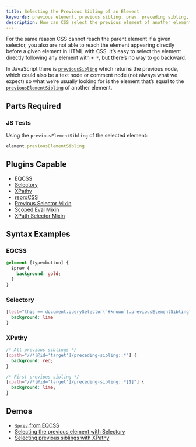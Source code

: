 ```yaml
---
title: Selecting the Previous Sibling of an Element
keywords: previous element, previous sibling, prev, preceding sibling, tag, selector, css selector, selector resolver
description: How can CSS select the previous element of another element? Both JavaScript and XPath are aware of the previous element, learn how to use them together with CSS to apply styles to the element that comes before another element.
---
```


For the same reason CSS cannot reach the parent element if a given selector, you also are not able to reach the element appearing directly before a given element in HTML with CSS. It’s easy to select the element directly following any element with `+ *`, but there’s no way to go backward.

In JavaScript there is [`previousSibling`](https://developer.mozilla.org/en/docs/Web/API/Node/previousSibling) which returns the previous node, which could also be a text node or comment node (not always what we expect) so what we’re usually looking for is the element that’s equal to the [`previousElementSibling`](https://developer.mozilla.org/en-US/docs/Web/API/NonDocumentTypeChildNode/previousElementSibling) of another element.

## Parts Required

### JS Tests

Using the `previousElementSibling` of the selected element:

```javascript
element.previousElementSibling
```

## Plugins Capable

- [EQCSS](../plugins/eqcss.html)
- [Selectory](../plugins/selectory.html)
- [XPathy](../plugins/xpathy.html)
- [reproCSS](../plugins/reprocss.html)
- [Previous Selector Mixin](../plugins/prev-selector-mixin.html)
- [Scoped Eval Mixin](../plugins/scoped-eval-mixin.html)
- [XPath Selector Mixin](../plugins/xpath-selector-mixin.html)

## Syntax Examples

### EQCSS

```css
@element [type=button] {
  $prev {
    background: gold;
  }
}
```

### Selectory

```css
[test="this == document.querySelector(`#known`).previousElementSibling"] {
  background: lime
}
```

### XPathy

```css
/* All previous siblings */
[xpath="//*[@id='target']/preceding-sibling::*"] {
  background: red;
}

/* First previous sibling */
[xpath="//*[@id='target']/preceding-sibling::*[1]"] {
  background: lime;
}
```

## Demos

- [`$prev` from EQCSS](http://codepen.io/tomhodgins/pen/ZQBqeN)
- [Selecting the previous element with Selectory](http://codepen.io/tomhodgins/pen/mmXrLo)
- [Selecting previous siblings with XPathy](https://codepen.io/tomhodgins/pen/mwyJWE)